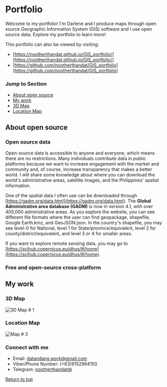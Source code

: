 # Portfolio
Welcome to my portfolio! I'm Darlene and I produce maps through open source Geographic Information System (GIS) software and I use open source data. Explore my portfolio to learn more!

This portfolio can also be viewed by visiting:
- [https://nootherthandat.github.io/GIS_portfolio/](https://nootherthandat.github.io/GIS_portfolio/)
- [https://github.com/nootherthandat/GIS_portfolio](https://github.com/nootherthandat/GIS_portfolio)

### Jump to Section
- [About open source](#about-open-source) 
- [My work](#my-work)
- [3D Map](#3d-map)
- [Location Map](#location-map)


## About open source
### Open source data
Open-source data is accessible to anyone and everyone, which means there are no restrictions. Many individuals contribute data in public platforms because we want to increase engagement with the market and community and, of course, increase transparency that makes a better world. I will share some knowledge about where you can download the world's administrative areas, satellite images, and the Philippines' spatial information.

One of the spatial data I often use can be downloaded through [https://gadm.org/data.html](https://gadm.org/data.html). The **Global Administrative area database (GADM)** is now in version 4.1, with over 400,000 administrative areas. As you explore the website, you can see different file formats where the user can find geopackage, shapefile, Google Earth.kmz, and GeoJSON.json. In the country's shapefile, you may see level-0 for National, level 1 for State/province/equivalent, level 2 for county/district/equivalent, and level 3 or 4 for smaller areas.

If you want to explore remote sensing data, you may go to [https://scihub.copernicus.eu/dhus/#/home](https://scihub.copernicus.eu/dhus/#/home). 



### Free and open-source cross-platform


## My work

### 3D Map
![3D Map # 1](https://github.com/nootherthandat/GIS_portfolio/assets/127082034/a764a321-483e-4b90-ad61-dee7b8272493)

### Location Map
![Map # 3](https://github.com/nootherthandat/GIS_portfolio/assets/127082034/f903b4a7-37a6-4523-b5a6-69526383fb68)


### Connect with me 
- Email: datandang.work@gmail.com
- Viber/Phone Number: (+63)9152964150
- Telegram: [nootherthandat@](https://t.me/nootherthandat)

[Return to top](#jump-to-section)

<!---
nootherthandat/nootherthandat is a ✨ special ✨ repository because its `README.md` (this file) appears on your GitHub profile.
You can click the Preview link to take a look at your changes.
--->
